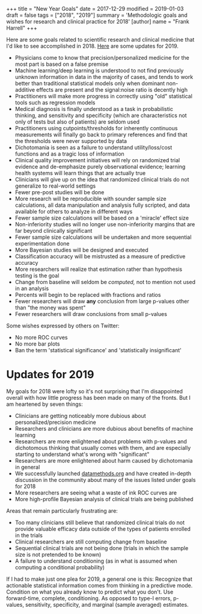 +++
title = "New Year Goals"
date = 2017-12-29
modified = 2019-01-03
draft = false
tags = ["2018", "2019"]
summary = 'Methodologic goals and wishes for research and clinical practice for 2018'
[author]
	name = "Frank Harrell"
+++

Here are some goals related to scientific research and clinical medicine that I'd like to see accomplished in 2018.  [Here](#u2019) are some updates for 2019.

*   Physicians come to know that precision/personalized medicine for the most part is based on a false premise
*   Machine learning/deep learning is understood to not find previously
    unknown information in data in the majority of cases, and tends to
    work better than traditional statistical models only when dominant
    non-additive effects are present and the signal:noise ratio is
    decently high
*   Practitioners will make more progress in correctly using "old"
    statistical tools such as regression models
*   Medical diagnosis is finally understood as a task in probabilistic
    thinking, and sensitivity and specificity (which are characteristics
    not only of tests but also of patients) are seldom used
*   Practitioners using cutpoints/thresholds for inherently continuous
    measurements will finally go back to primary references and find
    that the thresholds were never supported by data
*   Dichotomania is seen as a failure to understand utility/loss/cost
    functions and as a tragic loss of information
*   Clinical quality improvement initiatives will rely on randomized
    trial evidence and de-emphasize purely observational evidence;
    learning health systems will learn things that are actually true
*   Clinicians will give up on the idea that randomized clinical trials
    do not generalize to real-world settings
*   Fewer pre-post studies will be done
*   More research will be reproducible with sounder sample size
    calculations, all data manipulation and analysis fully scripted, and
    data available for others to analyze in different ways
*   Fewer sample size calculations will be based on a 'miracle' effect
    size
*   Non-inferiority studies will no longer use non-inferiority margins
    that are far beyond clinically significant
*   Fewer sample size calculations will be undertaken and more
    sequential experimentation done
*   More Bayesian studies will be designed and executed
*   Classification accuracy will be mistrusted as a measure of
    predictive accuracy
*   More researchers will realize that estimation rather than hypothesis
    testing is the goal
*   Change from baseline will seldom be *computed,* not to mention not
    used in an analysis
*   Percents will begin to be replaced with fractions and ratios
*   Fewer researchers will draw **any** conclusion from large p-values
    other than "the money was spent"
*   Fewer researchers will draw conclusions from small p-values

Some wishes expressed by others on Twitter:

*   No more ROC curves
*   No more bar plots
*   Ban the term 'statistical significance' and 'statistically
    insignificant'

# Updates for 2019
<a name="u2019">
My goals for 2018 were lofty so it's not surprising that I'm disappointed overall with how little progress has been made on many of the fronts.  But I am heartened by seven things:

*   Clinicians are getting noticeably more dubious about personalized/precision medicine
*   Researchers and clinicians are more dubious about benefits of machine learning
*   Researchers are more enlightened about problems with p-values and dichotomous thinking that usually comes with them, and are especially starting to understand what's wrong with "significant"
*   Researchers are more enlightened about harm caused by dichotomania in general
*   We successfully launched [datamethods.org](http://datamethods.org) and have created in-depth discussion in the community about many of the issues listed under goals for 2018
*   More researchers are seeing what a waste of ink ROC curves are
*   More high-profile Bayesian analysis of clinical trials are being published

Areas that remain particularly frustrating are:
*   Too many clinicians still believe that randomized clinical trials do not provide valuable efficacy data outside of the types of patients enrolled in the trials
*   Clinical researchers are still computing change from baseline
*   Sequential clinical trials are not being done (trials in which the sample size is not pretended to be known)
*   A failure to understand conditioning (as in what is assumed when computing a conditional probability)

If I had to make just one plea for 2019, a general one is this: Recognize that actionable statistical information comes from thinking in a predictive mode.  Condition on what you already know to predict what you don't.  Use forward-time, complete, conditioning.  As opposed to type-I errors, p-values, sensitivity, specificity, and marginal (sample averaged) estimates.
